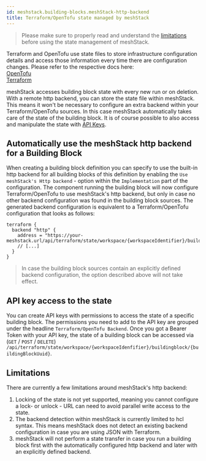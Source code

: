 ```yaml
---
id: meshstack.building-blocks.meshStack-http-backend
title: Terraform/OpenTofu state managed by meshStack
---
```


> Please make sure to properly read and understand the [limitations](#limitations) before using the state management of meshStack.

Terraform and OpenTofu use state files to store infrastructure configuration details and access those information every time there are configuration changes. Please refer to the respective docs here:\
[OpenTofu](https://opentofu.org/docs/language/settings/backends/http/) \
[Terraform](https://developer.hashicorp.com/terraform/language/backend/http)


meshStack accesses building block state with every new run or on deletion. With a remote http backend, you can store the state file within meshStack. This means it won't be necessary to configure an extra backend within your Terraform/OpenTofu sources. In this case meshStack automatically takes care of the state of the building block.
It is of course possible to also access and manipulate the state with [API Keys](./meshstack.how-to-API-keys.md). 

## Automatically use the meshStack http backend for a Building Block

When creating a building block definition you can specify to use the built-in http backend for all building blocks of this definition by enabling the `Use meshStack's Http backend` - option within the `Implementation` part of the configuration.
The component running the building block will now configure Terraform/OpenTofu to use meshStack's http backend, but only in case no other backend configuration was found in the building block sources.
The generated backend configuration is equivalent to a Terraform/OpenTofu configuration that looks as follows:

```hcl
terraform {
  backend "http" {
    address = "https://your-meshstack.url/api/terraform/state/workspace/{workspaceIdentifier}/buildingblock/{buildingBlockUuid}
    // [...]
  }
}
```

> In case the building block sources contain an explicitly defined backend configuration, the option described above will not take effect.

## API key access to the state

You can create API keys with permissions to access the state of a specific building block. The permissions you need to add to the API key are grouped under the headline `Terraform/OpenTofu Backend`.
Once you got a Bearer Token with your API key, the state of a building block can be accessed via\
(`GET` / `POST` / `DELETE`) `/api/terraform/state/workspace/{workspaceIdenfifier}/buildingblock/{buildingBlockUuid}`.

## Limitations

There are currently a few limitations around meshStack's http backend:

1. Locking of the state is not yet supported, meaning you cannot configure a lock- or unlock - URL can need to avoid parallel write access to the state.
2. The backend detection within meshStack is currently limited to hcl syntax. This means meshStack does not detect an existing backend configuration in case you are using JSON with Terraform.
3. meshStack will not perform a state transfer in case you run a building block first with the automatically configured http backend and later with an explicitly defined backend.